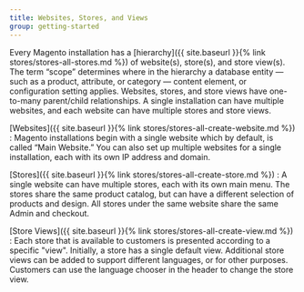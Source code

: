 ```yaml
---
title: Websites, Stores, and Views
group: getting-started
---
```


Every Magento installation has a [hierarchy]({{ site.baseurl }}{% link stores/stores-all-stores.md %}) of website(s), store(s), and store view(s). The term “scope” determines where in the hierarchy a database entity — such as a product, attribute, or category — content element, or configuration setting applies. Websites, stores, and store views have one-to-many parent/child relationships. A single installation can have multiple websites, and each website can have multiple stores and store views.

[Websites]({{ site.baseurl }}{% link stores/stores-all-create-website.md %})
:  Magento installations begin with a single website which by default, is called “Main Website.” You can also set up multiple websites for a single installation, each with its own IP address and domain.

[Stores]({{ site.baseurl }}{% link stores/stores-all-create-store.md %})
:  A single website can have multiple stores, each with its own main menu. The stores share the same product catalog, but can have a different selection of products and design. All stores under the same website share the same Admin and checkout.

[Store Views]({{ site.baseurl }}{% link stores/stores-all-create-view.md %})
:  Each store that is available to customers is presented according to a specific "view". Initially, a store has a single default view. Additional store views can be added to support different languages, or for other purposes. Customers can use the language chooser in the header to change the store view.
